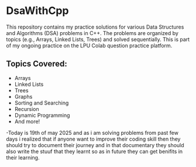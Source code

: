 # DsaWithCpp

This repository contains my practice solutions for various Data Structures and Algorithms (DSA) problems in C++. The problems are organized by topics (e.g., Arrays, Linked Lists, Trees) and solved sequentially. This is part of my ongoing practice on the LPU Colab question practice platform.

## Topics Covered:
- Arrays
- Linked Lists
- Trees
- Graphs
- Sorting and Searching
- Recursion
- Dynamic Programming
- And more!


-Today is 19th of may 2025 and as i am solving problems from past few days i realized that if anyone want to improve their coding skill then they should try  to document their journey and in that documentary they should also write the stuuf that they learnt so as in future they can get benifits in their learning.

